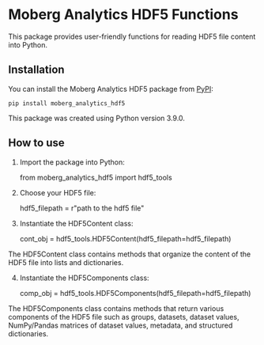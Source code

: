 # Moberg Analytics HDF5 Functions

This package provides user-friendly functions for reading HDF5 file content into Python. 

## Installation

You can install the Moberg Analytics HDF5 package from [PyPI](insert_link_to_pypi):

    pip install moberg_analytics_hdf5
    
This package was created using Python version 3.9.0.

## How to use

1. Import the package into Python:
	
	from moberg_analytics_hdf5 import hdf5_tools
	
2. Choose your HDF5 file:

	hdf5_filepath = r"path to the hdf5 file"
	
3. Instantiate the HDF5Content class:

	cont_obj = hdf5_tools.HDF5Content(hdf5_filepath=hdf5_filepath)
	
The HDF5Content class contains methods that organize the content of the HDF5 file into lists and dictionaries.

4. Instantiate the HDF5Components class:

	comp_obj = hdf5_tools.HDF5Components(hdf5_filepath=hdf5_filepath)

The HDF5Components class contains methods that return various components of the HDF5 file such as
groups, datasets, dataset values, NumPy/Pandas matrices of dataset values, metadata, and structured dictionaries.